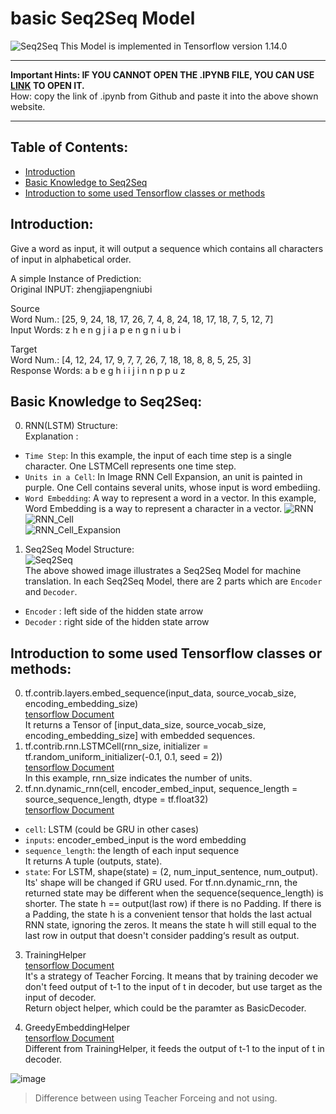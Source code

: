 # basic Seq2Seq Model

![Seq2Seq](https://github.com/LiZongyue/Classic-Models-Reproduce-in-Tensorflow/blob/master/Deep_Learning/Seq2Seq/Images/seq2seq.png)
This Model is implemented in Tensorflow version 1.14.0    

 -------------------
 __Important Hints: IF YOU CANNOT OPEN THE .IPYNB FILE, YOU CAN USE [LINK](https://nbviewer.jupyter.org/) TO OPEN IT.__  
 How: copy the link of .ipynb from Github and paste it into the above shown website.
 
 --------   
 
## Table of Contents:  
- [Introduction](#introduction)  
- [Basic Knowledge to Seq2Seq](#basic-knowledge-to-seq2seq)
- [Introduction to some used Tensorflow classes or methods](#introduction-to-some-used-tensorflow-classes-or-methods)  


## Introduction:  
 Give a word as input, it will output a sequence which contains all characters of input in alphabetical order.  
 
 
 
A simple Instance of Prediction:  
Original INPUT: zhengjiapengniubi  

Source  
  Word Num.:    [25, 9, 24, 18, 17, 26, 7, 4, 8, 24, 18, 17, 18, 7, 5, 12, 7]  
  Input Words: z h e n g j i a p e n g n i u b i  

Target  
  Word Num.:       [4, 12, 24, 17, 9, 7, 7, 26, 7, 18, 18, 8, 8, 5, 25, 3]  
  Response Words: a b e g h i i j i n n p p u z <EOS>
  

 
 ## Basic Knowledge to Seq2Seq:  
 
 0. RNN(LSTM) Structure:    
 Explanation :  
 - `Time Step`: In this example, the input of each time step is a single character. One LSTMCell represents one time step.  
 - `Units in a Cell`: In Image RNN Cell Expansion, an unit is painted in purple. One Cell contains several units, whose input is word embediing.  
 - `Word Embedding`: A way to represent a word in a vector. In this example, Word Embedding is a way to represent a character in a vector.
 ![RNN](https://github.com/LiZongyue/Classic-Model-Reproduce-in-Tensorflow/blob/master/Deep_Learning/Seq2Seq/Images/rnn.png)   
 ![RNN_Cell](https://github.com/LiZongyue/Classic-Model-Reproduce-in-Tensorflow/blob/master/Deep_Learning/Seq2Seq/Images/cell.png)  
 ![RNN_Cell_Expansion](https://github.com/LiZongyue/Classic-Model-Reproduce-in-Tensorflow/blob/master/Deep_Learning/Seq2Seq/Images/cellexpansion.png)  
 1. Seq2Seq Model Structure:  
 ![Seq2Seq](https://github.com/LiZongyue/Classic-Models-Reproduce-in-Tensorflow/blob/master/Deep_Learning/Seq2Seq/Images/%E5%BE%AE%E4%BF%A1%E5%9B%BE%E7%89%87_20191015204836.png)  
 The above showed image illustrates a Seq2Seq Model for machine translation.  In each Seq2Seq Model, there are 2 parts which are `Encoder` and `Decoder`.  
 - `Encoder` : left side of the hidden state arrow  
 - `Decoder` : right side of the hidden state arrow
 
 ## Introduction to some used Tensorflow classes or methods:  
 0. tf.contrib.layers.embed_sequence(input_data, source_vocab_size, encoding_embedding_size)  
 [tensorflow Document](https://www.tensorflow.org/versions/r1.14/api_docs/python/tf/contrib/layers/embed_sequence?hl=eo)   
 It returns a Tensor of [input_data_size, source_vocab_size, encoding_embedding_size] with embedded sequences.
 1. tf.contrib.rnn.LSTMCell(rnn_size, initializer = tf.random_uniform_initializer(-0.1, 0.1, seed = 2))  
 [tensorflow Document](https://www.tensorflow.org/versions/r1.14/api_docs/python/tf/nn/rnn_cell/LSTMCell)  
 In this example, rnn_size indicates the number of units.  
 2. tf.nn.dynamic_rnn(cell, encoder_embed_input, sequence_length = source_sequence_length, dtype = tf.float32)  
 [tensorflow Document](https://www.tensorflow.org/versions/r1.14/api_docs/python/tf/nn/dynamic_rnn)   
 - `cell`: LSTM (could be GRU in other cases)    
 - `inputs`: encoder_embed_input is the word embedding
 - `sequence_length`: the length of each input sequence  
 It returns A tuple (outputs, state).
 - `state`: For LSTM, shape(state) = (2, num_input_sentence, num_output).   
 Its' shape will be changed if GRU used. For tf.nn.dynamic_rnn, the returned state may be different when the sequence(sequence_length) is shorter. The state h == output(last row) if there is no Padding. If there is a Padding, the state h is a convenient tensor that holds the last actual RNN state, ignoring the zeros. It means the state h will still equal to the last row in output that doesn't consider padding‘s result as output.    
 
   
 3. TrainingHelper  
 [tensorflow Document](https://www.tensorflow.org/api_docs/python/tf/contrib/seq2seq/TrainingHelper)  
  It's a strategy of Teacher Forcing. It means that by training decoder we don't        feed output of t-1 to the input of t in decoder, but use target as the input of decoder.  
  Return object helper, which could be the paramter as BasicDecoder.
 
 4. GreedyEmbeddingHelper  
 [tensorflow Document](https://www.tensorflow.org/api_docs/python/tf/contrib/seq2seq/GreedyEmbeddingHelper)  
 Different from TrainingHelper, it feeds the output of t-1 to the input of t in decoder.
 
![image](https://github.com/LiZongyue/Classic-Model-Reproduce/blob/master/Deep_Learning/Seq2Seq/Images/v2-162d4ff280e1261544de57920eeab6e0_hd.jpg)  
> Difference between using Teacher Forceing and not using.  



